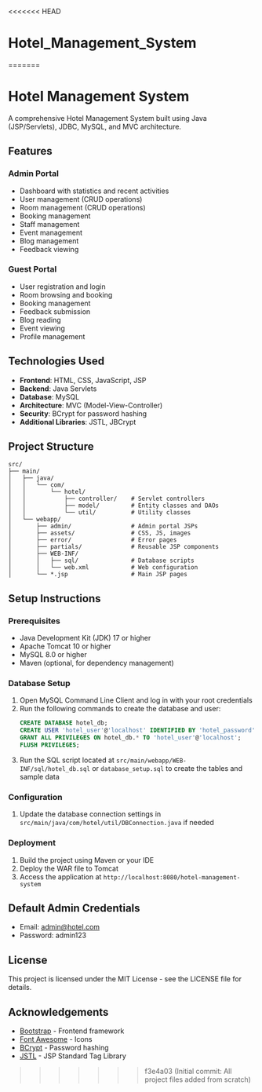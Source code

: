 <<<<<<< HEAD
# Hotel_Management_System
=======
# Hotel Management System

A comprehensive Hotel Management System built using Java (JSP/Servlets), JDBC, MySQL, and MVC architecture.

## Features

### Admin Portal
- Dashboard with statistics and recent activities
- User management (CRUD operations)
- Room management (CRUD operations)
- Booking management
- Staff management
- Event management
- Blog management
- Feedback viewing

### Guest Portal
- User registration and login
- Room browsing and booking
- Booking management
- Feedback submission
- Blog reading
- Event viewing
- Profile management

## Technologies Used

- **Frontend**: HTML, CSS, JavaScript, JSP
- **Backend**: Java Servlets
- **Database**: MySQL
- **Architecture**: MVC (Model-View-Controller)
- **Security**: BCrypt for password hashing
- **Additional Libraries**: JSTL, JBCrypt

## Project Structure

```
src/
├── main/
│   ├── java/
│   │   └── com/
│   │       └── hotel/
│   │           ├── controller/    # Servlet controllers
│   │           ├── model/         # Entity classes and DAOs
│   │           └── util/          # Utility classes
│   └── webapp/
│       ├── admin/                 # Admin portal JSPs
│       ├── assets/                # CSS, JS, images
│       ├── error/                 # Error pages
│       ├── partials/              # Reusable JSP components
│       ├── WEB-INF/
│       │   ├── sql/               # Database scripts
│       │   └── web.xml            # Web configuration
│       └── *.jsp                  # Main JSP pages
```

## Setup Instructions

### Prerequisites
- Java Development Kit (JDK) 17 or higher
- Apache Tomcat 10 or higher
- MySQL 8.0 or higher
- Maven (optional, for dependency management)

### Database Setup
1. Open MySQL Command Line Client and log in with your root credentials
2. Run the following commands to create the database and user:
   ```sql
   CREATE DATABASE hotel_db;
   CREATE USER 'hotel_user'@'localhost' IDENTIFIED BY 'hotel_password';
   GRANT ALL PRIVILEGES ON hotel_db.* TO 'hotel_user'@'localhost';
   FLUSH PRIVILEGES;
   ```
3. Run the SQL script located at `src/main/webapp/WEB-INF/sql/hotel_db.sql` or `database_setup.sql` to create the tables and sample data

### Configuration
1. Update the database connection settings in `src/main/java/com/hotel/util/DBConnection.java` if needed

### Deployment
1. Build the project using Maven or your IDE
2. Deploy the WAR file to Tomcat
3. Access the application at `http://localhost:8080/hotel-management-system`

## Default Admin Credentials
- Email: admin@hotel.com
- Password: admin123

## License
This project is licensed under the MIT License - see the LICENSE file for details.

## Acknowledgements
- [Bootstrap](https://getbootstrap.com/) - Frontend framework
- [Font Awesome](https://fontawesome.com/) - Icons
- [BCrypt](https://github.com/patrickfav/bcrypt) - Password hashing
- [JSTL](https://jakarta.ee/specifications/tags/3.0/) - JSP Standard Tag Library
>>>>>>> f3e4a03 (Initial commit: All project files added from scratch)
